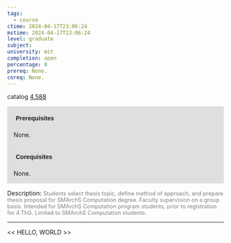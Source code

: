 ```yaml
---
tags:
  - course
ctime: 2024-04-17T23:06:24
mstime: 2024-04-17T23:06:24
level: graduate
subject: 
university: mit
completion: open
percentage: 0
prereq: None.
coreq: None.
---
```


catalog [4.588](http://student.mit.edu/catalog/m4e.html#4.588)

<span style="display: block; padding: 15px; background-color: rgb(100, 100, 100, 0.2);"><font id="m_prereq3160_0" style="display: block; font-family: Arial, sans-serif; font-weight: bold; padding: 5px">Prerequisites</font><br><span id="prereq3160_0">None.</span></span>
<span style="display: block; padding: 15px; background-color: rgb(100, 100, 100, 0.2);"><font id="m_coreq3160_0" style="display: block; font-family: Arial, sans-serif; font-weight: bold; padding: 5px">Corequisites</font><br><span id="coreq3160_0">None.</span></span>

<font style="">Description:</font>
<font style="color: grey; font-size: 0.8rem;">Students select thesis topic, define method of approach, and prepare thesis proposal for SMArchS Computation degree. Faculty supervision on a group basis. Intended for SMArchS Computation program students, prior to registration for 4.ThG. Limited to SMArchS Computation students.</font>



---

<< HELLO, WORLD >>
